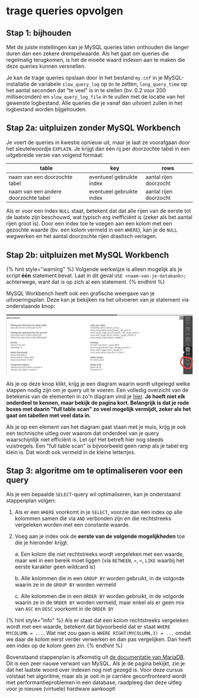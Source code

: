 # trage queries opvolgen

## Stap 1: bijhouden

Met de juiste instellingen kan je MySQL queries laten onthouden die langer duren dan een zekere drempelwaarde. Als het gaat om queries die regelmatig terugkomen, is het de moeite waard indexen aan te maken die deze queries kunnen versnellen.

Je kan de trage queries opslaan door in het bestand `my.cnf` in je MySQL-installatie de variabele `slow_query_log` op `On` te zetten, `long_query_time` op het aantal seconden dat "te veel" is in te stellen (bv. 0.2 voor 200 milliseconden) en `slow_query_log_file` in te vullen met de locatie van het gewenste logbestand. Alle queries die je vanaf dan uitvoert zullen in het logbestand worden bijgehouden.

## Stap 2a: uitpluizen zonder MySQL Workbench

Je voert de queries in kwestie opnieuw uit, maar je laat ze voorafgaan door het sleutelwoordje `EXPLAIN`. Je krijgt dan één rij per doorzochte tabel in een uitgebreide versie van volgend formaat:

| table                                | key                       | rows                   |
| ------------------------------------ | ------------------------- | ---------------------- |
| naam van een doorzochte tabel        | eventueel gebruikte index | aantal rijen doorzocht |
| naam van een andere doorzochte tabel | eventueel gebruikte index | aantal rijen doorzocht |

Als er voor een index `NULL` staat, betekent dat dat alle rijen van de eerste tot de laatste zijn beschouwd, wat typisch erg inefficiënt is (zeker als het aantal rijen groot is). Door een index toe te voegen aan een kolom met een gezochte waarde (bv. een kolom vermeld in een `WHERE`), kan je de `NULL` wegwerken en het aantal doorzochte rijen drastisch verlagen.

## Stap 2b: uitpluizen met MySQL Workbench

{% hint style="warning" %}
Volgende werkwijze is alleen mogelijk als je script **één** statement bevat. Laat in dit geval `USE <naam-van-je-databank>;` achterwege, want dat is op zich al een statement.
{% endhint %}

MySQL Workbench heeft ook een grafische weergave van je uitvoeringsplan. Deze kan je bekijken na het uitvoeren van je statement via onderstaande knop:

![](../../.gitbook/assets/querystats2.png)

Als je op deze knop klikt, krijg je een diagram waarin wordt uitgelegd welke stappen nodig zijn om je query uit te voeren. Een volledig overzicht van de betekenis van de elementen in zo'n diagram vind je [hier](https://dev.mysql.com/doc/workbench/en/wb-performance-explain.html). **Je hoeft niet elk onderdeel te kennen, maar bekijk de pagina kort. Belangrijk is dat je rode boxes met daarin "full table scan" zo veel mogelijk vermijdt, zeker als het gaat om tabellen met veel data in.**

Als je op een element van het diagram gaat staan met je muis, krijg je ook een technische uitleg over waarom dat onderdeel van je query waarschijnlijk niet efficiënt is. Let op! Het betreft hier nog steeds vuistregels. Een "full table scan" is bijvoorbeeld geen ramp als je tabel erg klein is. Dat wordt ook vermeld in de kleine lettertjes.

## Stap 3: algoritme om te optimaliseren voor een query

Als je een bepaalde `SELECT`-query wil optimaliseren, kan je onderstaand stappenplan volgen:

1. Als er een `WHERE` voorkomt in je `SELECT`, voorzie dan één index op alle kolommen samen die via `AND` verbonden zijn en die rechtstreeks vergeleken worden met een constante waarde.
2.  Voeg aan je index ook de **eerste van de volgende mogelijkheden** toe die je hieronder krijgt.

    a. Een kolom die niet rechtstreeks wordt vergeleken met een waarde, maar wel in een bereik moet liggen (via `BETWEEN`, `>`, `<`, `LIKE` waarbij het eerste karakter geen wildcard is)

    b. Alle kolommen die in een `GROUP BY` worden gebruikt, in de volgorde waarin ze in de `GROUP BY` worden vermeld

    c. Alle kolommen die in een `ORDER BY` worden gebruikt, in de volgorde waarin ze in de `ORDER BY` worden vermeld, maar enkel als er geen mix van `ASC` en `DESC` voorkomt in de `ORDER BY`

{% hint style="info" %}
Als er staat dat een kolom rechtstreeks vergeleken wordt met een waarde, betekent dat bijvoorbeeld dat er staat `WHERE MYCOLUMN = ...`. Wat niet zou gaan is `WHERE RIGHT(MYCOLUMN,3) = ...` omdat we daar de kolom eerst verder verwerken en dan pas vergelijken. Dan heeft een index op de kolom geen zin.
{% endhint %}

Bovenstaand stappenplan is afkomstig uit [de documentatie van MariaDB](https://mariadb.com/kb/en/building-the-best-index-for-a-given-select/). Dit is een zeer nauwe verwant van MySQL. Als je de pagina bekijkt, zie je dat het laatste woord over indexen nog niet gezegd is. Voor deze cursus volstaat het algoritme, maar als je ooit in je carrière geconfronteerd wordt met performantieproblemen in een database, raadpleeg dan deze uitleg voor je nieuwe (virtuele) hardware aankoopt!
